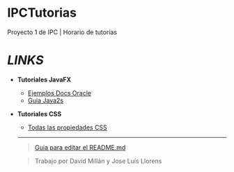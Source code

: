 # IPCTutorias
Proyecto 1 de IPC | Horario de tutorías


# ___LINKS___
* __Tutoriales JavaFX__
  * [Ejemplos Docs Oracle](http://docs.oracle.com/javase/8/javafx/user-interface-tutorial/)
  * [Guia Java2s](http://www.java2s.com/Tutorials/Java/JavaFX/index.htm)
  
* __Tutoriales CSS__
  * [Todas las propiedades CSS](https://docs.oracle.com/javase/8/javafx/api/javafx/scene/doc-files/cssref.html)
  - - - - 
  > [Guia para editar el README.md](https://github.com/tchapi/markdown-cheatsheet/blob/master/README.md)
  
  > Trabajo por David Millán y Jose Luís Llorens
